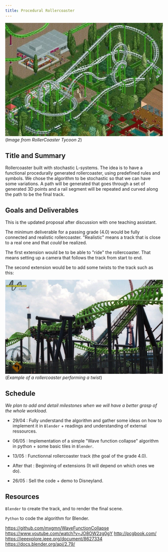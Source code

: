 ```yaml
---
title: Procedural Rollercoaster
---
```


![Example of end result](example.jpg)
(_Image from RollerCoaster Tycoon 2_)

## Title and Summary

Rollercoaster built with stochastic L-systems. The idea is to have a functional procedurally generated rollercoaster, using predefined rules and symbols. We chose the algorithm to be stochastic so that we can have some variations. A path will be generated that goes through a set of generated 3D points and a rail segment will be repeated and curved along the path to be the final track. 

## Goals and Deliverables

This is the updated proposal after discussion with one teaching assistant.

The minimum deliverable for a passing grade (4.0) would be fully connected and realistic rollercoaster. "Realistic" means a track that is close to a real one and that *could* be realized.

The first extension would be to be able to "ride" the rollercoaster. That means setting up a camera that follows the track from start to end.

The second extension would be to add some twists to the track such as this:

![Example of end result](rollercoaster_twist.jpg)
(_Example of a rollercoaster performing a twist_)

<!-- The main goal will be to have a fully connected 3D rollercoaster, with a start and a finish point. The rollercoaster has to coherent, no collision with other roads or the ground. We should be able to ride the rollercoaster as if it was a real one.

To this, we could have these extensions (in order of our preferences) for a better grade:

- Being able to "ride" the rollercoaster, from the start to the end, as a first person camera. For this we would have to create a continuous curve that follows the entire track, we are not sure yet on how hard it will be.

- Having wagons moving on the track. When you ride the roller coaster in first person camera, you are in the train and you see it.

- Add some decorations to the track to make it more interesting (such as textures, flames, waterfalls, etc...).

- First generate a terrain procedurally and then building the rollercoaster on it.

- Being able to have options to check before the generation of the rollercoaster (eg. maximum/minimum average slope, number of different rollercoasters, max/min length, etc..)

- Get a rasterization of the final scene with OpenGL.
-->
## Schedule
*We plan to add and detail milestones when we will have a better grasp of the whole workload.*

- 29/04 : Fully understand the algorithm and gather some ideas on how to implement it in `Blender` + readings and understanding of external ressources.

- 06/05 : Implementation of a simple "Wave function collapse" algorithm in python + some basic tiles in `Blender`.

- 13/05 : Functionnal rollercoaster track (the goal of the grade 4.0).

- After that : Beginning of extensions (It will depend on which ones we do).

- 26/05 : Sell the code + demo to Disneyland.

## Resources

`Blender` to create the track, and to render the final scene.

`Python` to code the algorithm for Blender.

https://github.com/mxgmn/WaveFunctionCollapse
https://www.youtube.com/watch?v=JO8OW2zg0gY
http://pcgbook.com/
https://ieeexplore.ieee.org/document/8627334
https://docs.blender.org/api/2.79/
